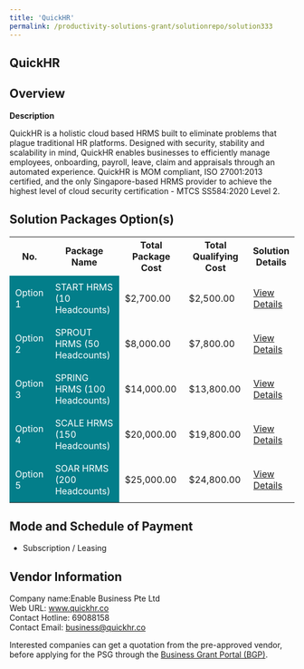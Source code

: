 ```yaml
---
title: 'QuickHR'
permalink: /productivity-solutions-grant/solutionrepo/solution333
---
```


## QuickHR

## Overview

**Description**

QuickHR is a holistic cloud based HRMS built to eliminate problems that plague traditional HR platforms. Designed with security, stability and scalability in mind, QuickHR enables businesses to efficiently manage employees, onboarding, payroll, leave, claim and appraisals through an automated experience. QuickHR is MOM compliant, ISO 27001:2013 certified, and the only Singapore-based HRMS provider to achieve the highest level of cloud security certification - MTCS SS584:2020 Level 2.

## Solution Packages Option(s)

<table>
<tr>
<th><b>No.</b></th>
<th><b>Package Name</b></th>
<th><b>Total Package Cost</b></th>
<th><b>Total Qualifying Cost</b></th>
<th><b>Solution Details</b></th>
</tr>
<tr>
<td style='padding: 10px; background-color: #037E8A; color: #FFFFFF;'>Option 1</td>
<td style='padding: 10px; background-color: #037E8A; color: #FFFFFF;'>START HRMS (10 Headcounts)</td>
<td style='padding: 10px;'>$2,700.00</td>
<td style='padding: 10px;'>$2,500.00</td>
<td style='padding: 10px;'><a href='/images/psg/Enable_Desensitised_Annex_3_Part_1.pdf' target='_blank'>View Details</a></td>
</tr>
<tr>
<td style='padding: 10px; background-color: #037E8A; color: #FFFFFF;'>Option 2</td>
<td style='padding: 10px; background-color: #037E8A; color: #FFFFFF;'>SPROUT HRMS (50 Headcounts)</td>
<td style='padding: 10px;'>$8,000.00</td>
<td style='padding: 10px;'>$7,800.00</td>
<td style='padding: 10px;'><a href='/images/psg/Enable_Desensitised_Annex_3_Part_2.pdf' target='_blank'>View Details</a></td>
</tr>
<tr>
<td style='padding: 10px; background-color: #037E8A; color: #FFFFFF;'>Option 3</td>
<td style='padding: 10px; background-color: #037E8A; color: #FFFFFF;'>SPRING HRMS (100 Headcounts)</td>
<td style='padding: 10px;'>$14,000.00</td>
<td style='padding: 10px;'>$13,800.00</td>
<td style='padding: 10px;'><a href='/images/psg/Enable_Desensitised_Annex_3_Part_3.pdf' target='_blank'>View Details</a></td>
</tr>
<tr>
<td style='padding: 10px; background-color: #037E8A; color: #FFFFFF;'>Option 4</td>
<td style='padding: 10px; background-color: #037E8A; color: #FFFFFF;'>SCALE HRMS (150 Headcounts)</td>
<td style='padding: 10px;'>$20,000.00</td>
<td style='padding: 10px;'>$19,800.00</td>
<td style='padding: 10px;'><a href='/images/psg/Enable_Desensitised_Annex_3_Part_4.pdf' target='_blank'>View Details</a></td>
</tr>
<tr>
<td style='padding: 10px; background-color: #037E8A; color: #FFFFFF;'>Option 5</td>
<td style='padding: 10px; background-color: #037E8A; color: #FFFFFF;'>SOAR HRMS (200 Headcounts)</td>
<td style='padding: 10px;'>$25,000.00</td>
<td style='padding: 10px;'>$24,800.00</td>
<td style='padding: 10px;'><a href='/images/psg/Enable_Desensitised_Annex_3_Part_5.pdf' target='_blank'>View Details</a></td>
</tr>
</table>

## Mode and Schedule of Payment

 - Subscription / Leasing

## Vendor Information

 Company name:Enable Business Pte Ltd<br>Web URL: www.quickhr.co <br>Contact Hotline: 69088158 <br>Contact Email: business@quickhr.co 

Interested companies can get a quotation from the pre-approved vendor, before applying for the PSG through the <a href='https://www.businessgrants.gov.sg/' target='_blank' rel='noopener'>Business Grant Portal (BGP)</a>.

<script src="/jquery/resize-tables.js"></script>
